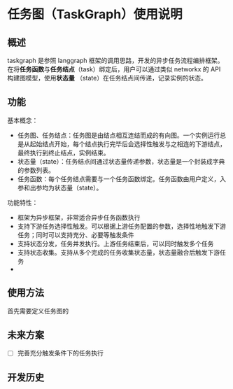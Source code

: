# 任务图（TaskGraph）使用说明

## 概述

taskgraph 是参照 langgraph 框架的调用思路，开发的异步任务流程编排框架。在将**任务函数**与**任务结点**（task）绑定后，用户可以通过类似 networkx 的 API 构建图模型，使用**状态量** （state）在任务结点间传递，记录实例的状态。

## 功能

基本概念：

- 任务图、任务结点：任务图是由结点相互连结而成的有向图。一个实例运行总是从起始结点开始，每个结点执行完毕后会选择性触发与之相连的下游结点，最终执行到终止结点，实例结束。
- 状态量（state）：任务结点间通过状态量传递参数，状态量是一个封装成字典的参数列表。
- 任务函数：每个任务结点需要与一个任务函数绑定。任务函数由用户定义，入参和出参均为状态量（state）。

功能特性：

- 框架为异步框架，非常适合异步任务函数执行
- 支持下游任务选择性触发。可以根据上游任务配置的参数，选择性地触发下游任务；同时可以支持充分、必要等触发条件
- 支持状态分发，任务并发执行。上游任务结束后，可以同时触发多个任务
- 支持状态收集。支持从多个完成的任务收集状态量，状态量融合后触发下游任务
- 

## 使用方法

首先需要定义任务图的

## 未来方案

* [ ] 完善充分触发条件下的任务执行


## 开发历史
